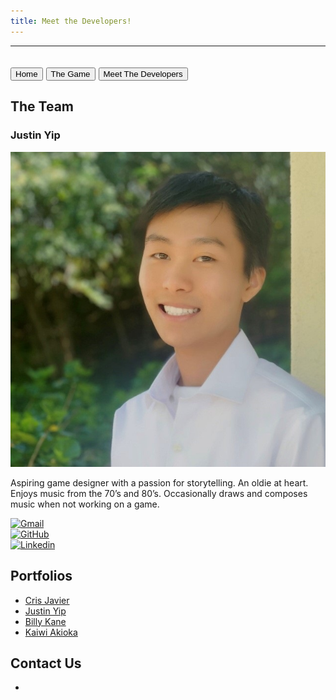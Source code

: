 ```yaml
---
title: Meet the Developers!
---
```

---
<a href=""><button>Home</button></a>
<a href="https://dustpending.github.io/pending.zombies.io/"><button>The Game</button></a>
<a href="contact-us"><button>Meet The Developers</button></a>
---
## The Team

### Justin Yip
![](images/justin.jpg)

Aspiring game designer with a passion for storytelling. An oldie at heart. Enjoys music from the 70’s and 80’s. Occasionally draws and composes music when not working on a game.

[![Gmail](https://img.shields.io/badge/Gmail-D14836?style=for-the-badge&logo=gmail&logoColor=white)](jyip808@hawaii.edu)
<br>
[![GitHub](https://badgen.net/badge/icon/github?icon=github&label)](https://jyip808.github.io/)
<br>
[![Linkedin](https://img.shields.io/badge/LinkedIn-0077B5?style=for-the-badge&logo=linkedin&logoColor=white)](https://www.linkedin.com/in/justin-yip-bb305421b?original_referer=)

## Portfolios

* [Cris Javier](https://crisjavier.github.io/)
* [Justin Yip](https://jyip808.github.io/)
* [Billy Kane](link-to-somewhere)
* [Kaiwi Akioka](https://kakioka.github.io/)

## Contact Us

* 
